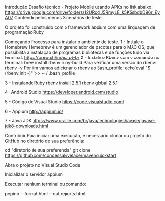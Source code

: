 Introdução
Desafio técnico - Projeto Mobile usando APKs no link abaixo: https://drive.google.com/drive/folders/12URcclJ5RmyLE_k5KSsbdbD96r_EyA07 Contendo pelos menos 3 cenários de teste.

O projeto foi construído com o framework appium com uma linguagem de programação Ruby

Começando
Processo para instalar o ambiente de teste. 1 - Instale o Homebrew Homebrew é um gerenciador de pacotes para o MAC OS, que possibilita a instalação de programas bibliotecas e de funções tudo via terminal. https://brew.sh/index_pt-br 2 - Instale o Rbenv com o comando no terminal: brew install rbenv ruby-build Para verificar uma versão do rbenv: rbenv -v Por fim vamos adicionar o rbenv ao Bash_profile: echo'eval "$ (rbenv init -)" '>> ~ / .bash_profile

3 - Instalando Ruby rbenv install 2.5.1 rbenv global 2.5.1

4- Android Studio https://developer.android.com/studio

5 - Código do Visual Studio https://code.visualstudio.com/

6 - Appium http://appium.io/

7 - Java JDK https://www.oracle.com/br/java/technologies/javase/javase-jdk8-downloads.html

Contribuir
Para iniciar uma execução, é necessário clonar ou projeto do GitHub no diretório de sua preferência:

cd "diretorio de sua preferencia" git clone https://github.com/condessalovelace/mavenquickstart

Abra o projeto no Visual Studio Code

Inicializar o servidor appium

Executar nenhum terminal ou comando:

pepino --format html --out reports.html
